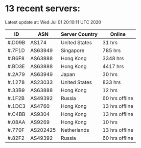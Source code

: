 # 13 recent servers:

Latest update at: Wed Jul 01 20:10:11 UTC 2020

| ID | ASN | Server Country | Online |
| -- | --- | -------------- | ------ |
| #.D09B | AS174 | United States | 31 hrs |
| #.7F1D | AS63949 | Singapore | 785 hrs |
| #.B6F8 | AS63888 | Hong Kong | 3348 hrs |
| #.BD3E | AS63888 | Hong Kong | 4417 hrs |
| #.2A79 | AS63949 | Japan | 30 hrs |
| #.1278 | AS23033 | United States | 833 hrs |
| #.33B9 | AS63888 | Hong Kong | 12 hrs |
| #.1F2B | AS49392 | Russia | 60 hrs offline |
| #.1DC3 | AS4760 | Hong Kong | 13 hrs offline |
| #.C4BB | AS9304 | Hong Kong | 13 hrs offline |
| #.08AA | AS9269 | Hong Kong | 10 hrs |
| #.770F | AS202425 | Netherlands | 13 hrs offline |
| #.82F2 | AS49392 | Russia | 60 hrs offline |

